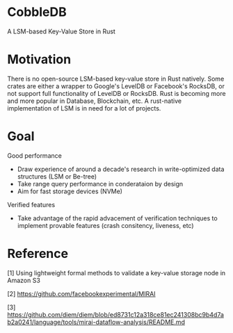 # CobbleDB

A LSM-based Key-Value Store in Rust

# Motivation

There is no open-source LSM-based key-value store in Rust natively. Some crates are either a wrapper to Google's LevelDB or Facebook's RocksDB,
or not support full functionality of LevelDB or RocksDB. Rust is becoming more and more popular in Database, Blockchain, etc.
A rust-native implementation of LSM is in need for a lot of projects.

# Goal

Good performance
- Draw experience of around a decade's research in write-optimized data structures (LSM or Be-tree)
- Take range query performance in conderataion by design
- Aim for fast storage devices (NVMe)

Verified features
- Take advantage of the rapid advacement of verification techniques to implement provable features (crash consitency, liveness, etc) 

# Reference

[1] Using lightweight formal methods to validate a key-value storage node in Amazon S3

[2] https://github.com/facebookexperimental/MIRAI

[3] https://github.com/diem/diem/blob/ed8731c12a318ce81ec241308bc9b4d7ab2a0241/language/tools/mirai-dataflow-analysis/README.md
